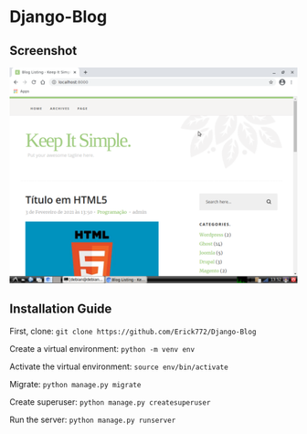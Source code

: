 # Django-Blog
## Screenshot

![Home page screenshot](screenshots/screenshot1.png)

## Installation Guide

First, clone:
```git clone https://github.com/Erick772/Django-Blog```

Create a virtual environment:
```python -m venv env```

Activate the virtual environment:
```source env/bin/activate```

Migrate:
```python manage.py migrate```

Create superuser:
```python manage.py createsuperuser```

Run the server:
```python manage.py runserver```
